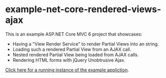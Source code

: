 # example-net-core-rendered-views-ajax

This is an example ASP.NET Core MVC 6 project that showcases:

- Having a "View Render Service" to render Partial Views into an string.
- Loading such a rendered Partial View from an AJAX call.
- Nested rendered Partial View being loaded from AJAX calls.
- Rendering HTML forms with jQuery Unobtrusive Ajax.

[Click here for a running instance of the example appliction](https://www.magerquark.de/example-net-core-rendered-views-ajax).